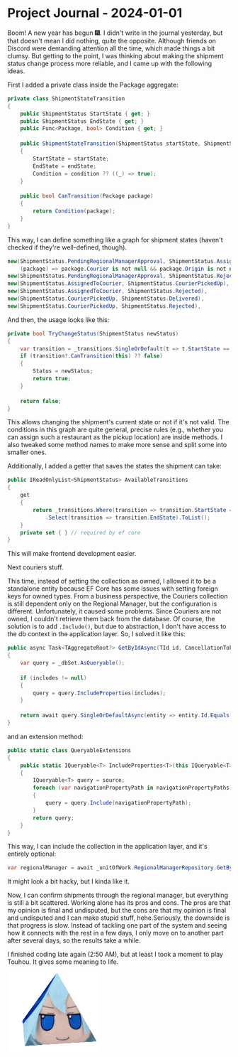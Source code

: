 # Project Journal - 2024-01-01

Boom! A new year has begun 🎆. I didn't write in the journal yesterday, but that doesn't mean I did nothing, quite the opposite. Although friends on Discord were demanding attention all the time, which made things a bit clumsy. But getting to the point, I was thinking about making the shipment status change process more reliable, and I came up with the following ideas.

First I added a private class inside the Package aggregate:

```csharp
private class ShipmentStateTransition
{
    public ShipmentStatus StartState { get; }
    public ShipmentStatus EndState { get; }
    public Func<Package, bool> Condition { get; }

    public ShipmentStateTransition(ShipmentStatus startState, ShipmentStatus endState, Func<Package, bool> condition = null!)
    {
        StartState = startState;
        EndState = endState;
        Condition = condition ?? ((_) => true);
    }

    public bool CanTransition(Package package)
    {
        return Condition(package);
    }
}
```

This way, I can define something like a graph for shipment states (haven't checked if they're well-defined, though).

```csharp
new(ShipmentStatus.PendingRegionalManagerApproval, ShipmentStatus.AssignedToCourier,
    (package) => package.Courier is not null && package.Origin is not null),
new(ShipmentStatus.PendingRegionalManagerApproval, ShipmentStatus.Rejected),
new(ShipmentStatus.AssignedToCourier, ShipmentStatus.CourierPickedUp),
new(ShipmentStatus.AssignedToCourier, ShipmentStatus.Rejected),
new(ShipmentStatus.CourierPickedUp, ShipmentStatus.Delivered),
new(ShipmentStatus.CourierPickedUp, ShipmentStatus.Rejected),
```

And then, the usage looks like this:

```csharp
private bool TryChangeStatus(ShipmentStatus newStatus)
{
    var transition = _transitions.SingleOrDefault(t => t.StartState == Status && t.EndState == newStatus);
    if (transition?.CanTransition(this) ?? false)
    {
        Status = newStatus;
        return true;
    }

    return false;
}
```

This allows changing the shipment's current state or not if it's not valid. The conditions in this graph are quite general, precise rules (e.g., whether you can assign such a restaurant as the pickup location) are inside methods. I also tweaked some method names to make more sense and split some into smaller ones.

Additionally, I added a getter that saves the states the shipment can take:

```csharp
public IReadOnlyList<ShipmentStatus> AvailableTransitions
{
    get
    {
        return _transitions.Where(transition => transition.StartState == Status)
            .Select(transition => transition.EndState).ToList();
    }
    private set { } // required by ef core
}
```

This will make frontend development easier.

Next couriers stuff.

This time, instead of setting the collection as owned, I allowed it to be a standalone entity because EF Core has some issues with setting foreign keys for owned types. From a business perspective, the Couriers collection is still dependent only on the Regional Manager, but the configuration is different. Unfortunately, it caused some problems. Since Couriers are not owned, I couldn't retrieve them back from the database. Of course, the solution is to add `.Include()`, but due to abstraction, I don't have access to the db context in the application layer. So, I solved it like this:

```csharp
public async Task<TAggregateRoot?> GetByIdAsync(TId id, CancellationToken cancellationToken, params string[] includes)
{
    var query = _dbSet.AsQueryable();

    if (includes != null)
    {
        query = query.IncludeProperties(includes);
    }

    return await query.SingleOrDefaultAsync(entity => entity.Id.Equals(id), cancellationToken);
}
```

and an extension method:

```csharp
public static class QueryableExtensions
{
    public static IQueryable<T> IncludeProperties<T>(this IQueryable<T> source, params string[] navigationPropertyPaths) where T : class
    {
        IQueryable<T> query = source;
        foreach (var navigationPropertyPath in navigationPropertyPaths)
        {
            query = query.Include(navigationPropertyPath);
        }
        return query;
    }
}
```

This way, I can include the collection in the application layer, and it's entirely optional:

```csharp
var regionalManager = await _unitOfWork.RegionalManagerRepository.GetByIdAsync(regionalManagerId, cancellationToken, nameof(RegionalManager.Couriers));
```

It might look a bit hacky, but I kinda like it.

Now, I can confirm shipments through the regional manager, but everything is still a bit scattered. Working alone has its pros and cons. The pros are that my opinion is final and undisputed, but the cons are that my opinion is final and undisputed and I can make stupid stuff, hehe.Seriously, the downside is that progress is slow. Instead of tackling one part of the system and seeing how it connects with the rest in a few days, I only move on to another part after several days, so the results take a while.

I finished coding late again (2:50 AM), but at least I took a moment to play Touhou. It gives some meaning to life.

![fumo](./imgs/touhou-fumo.gif)
